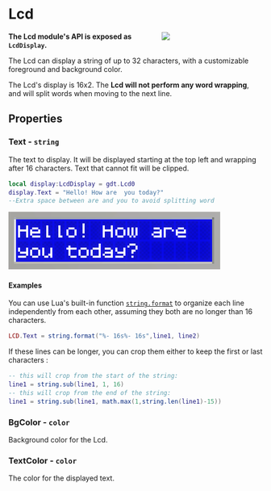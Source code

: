 # Lcd

<img src="https://docs.retrogadgets.game/api/modules/Lcd.png" width="200" align="right">

**The Lcd module's API is exposed as `LcdDisplay`.**

The Lcd can display a string of up to 32 characters, with a customizable foreground and background color.

The Lcd's display is 16x2. The **Lcd will not perform any word wrapping**, and will split words when moving to the next line.

## Properties

### Text - `string`
The text to display. It will be displayed starting at the top left and wrapping after 16 characters. Text that cannot fit will be clipped.
```lua
local display:LcdDisplay = gdt.Lcd0
display.Text = "Hello! How are  you today?"
--Extra space between are and you to avoid splitting word
```
![Text on an Lcd](../../../assets/docs/Lcd/Lcd.png)

#### Examples

You can use Lua's built-in function [`string.format`](https://www.lua.org/manual/5.3/manual.html#pdf-string.format) to organize each line independently from each other, assuming they both are no longer than 16 characters.

```lua
LCD.Text = string.format("%- 16s%- 16s",line1, line2)
```
If these lines can be longer, you can crop them either to keep the first or last characters : 
```lua
-- this will crop from the start of the string:
line1 = string.sub(line1, 1, 16)
-- this will crop from the end of the string:
line1 = string.sub(line1, math.max(1,string.len(line1)-15))
```

### BgColor - `color`
Background color for the Lcd.

### TextColor - `color`
The color for the displayed text.
